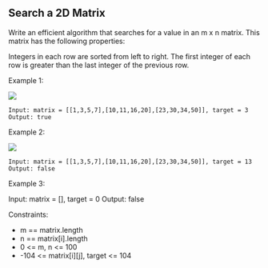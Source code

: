 ## Search a 2D Matrix

Write an efficient algorithm that searches for a value in an m x n matrix. This matrix has the following properties:

Integers in each row are sorted from left to right.
The first integer of each row is greater than the last integer of the previous row.
 

Example 1:

![](https://assets.leetcode.com/uploads/2020/10/05/mat.jpg)
```
Input: matrix = [[1,3,5,7],[10,11,16,20],[23,30,34,50]], target = 3
Output: true
```
Example 2:

![](https://assets.leetcode.com/uploads/2020/10/05/mat2.jpg)
```
Input: matrix = [[1,3,5,7],[10,11,16,20],[23,30,34,50]], target = 13  
Output: false
```
Example 3:

Input: matrix = [], target = 0
Output: false
 

Constraints:  

- m == matrix.length
- n == matrix[i].length
- 0 <= m, n <= 100
- -104 <= matrix[i][j], target <= 104